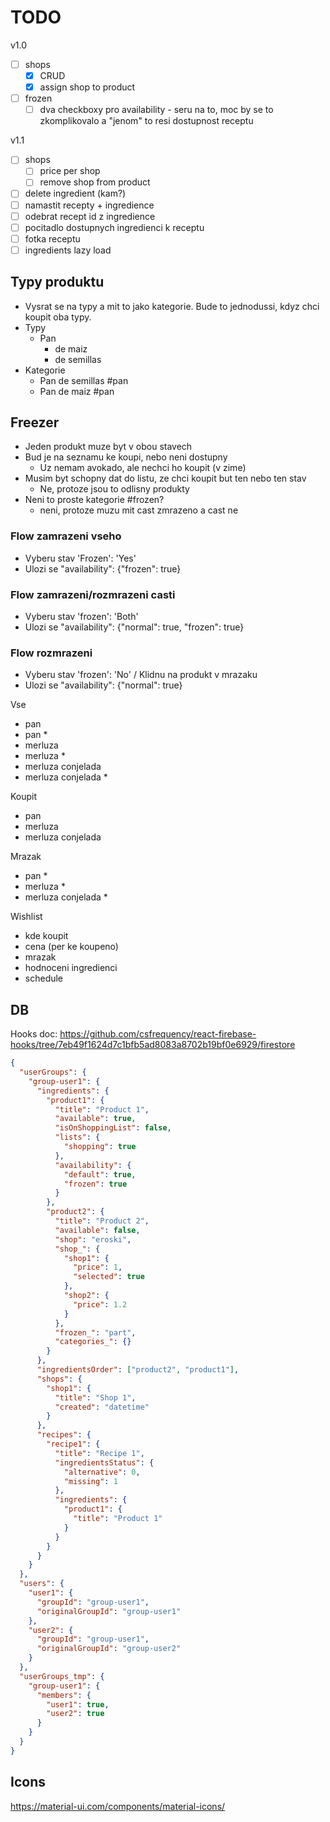 # TODO

v1.0

- [ ] shops
  - [x] CRUD
  - [x] assign shop to product
- [ ] frozen
  - [ ] dva checkboxy pro availability - seru na to, moc by se to zkomplikovalo a "jenom" to resi dostupnost receptu

v1.1

- [ ] shops
  - [ ] price per shop
  - [ ] remove shop from product
- [ ] delete ingredient (kam?)
- [ ] namastit recepty + ingredience
- [ ] odebrat recept id z ingredience
- [ ] pocitadlo dostupnych ingredienci k receptu
- [ ] fotka receptu
- [ ] ingredients lazy load

## Typy produktu

- Vysrat se na typy a mit to jako kategorie. Bude to jednodussi, kdyz chci koupit oba typy.
- Typy
  - Pan
    - de maiz
    - de semillas
- Kategorie
  - Pan de semillas #pan
  - Pan de maiz #pan

## Freezer

- Jeden produkt muze byt v obou stavech
- Bud je na seznamu ke koupi, nebo neni dostupny
  - Uz nemam avokado, ale nechci ho koupit (v zime)
- Musim byt schopny dat do listu, ze chci koupit but ten nebo ten stav
  - Ne, protoze jsou to odlisny produkty
- Neni to proste kategorie #frozen?
  - neni, protoze muzu mit cast zmrazeno a cast ne

### Flow zamrazeni vseho

- Vyberu stav 'Frozen': 'Yes'
- Ulozi se "availability": {"frozen": true}

### Flow zamrazeni/rozmrazeni casti

- Vyberu stav 'frozen': 'Both'
- Ulozi se "availability": {"normal": true, "frozen": true}

### Flow rozmrazeni

- Vyberu stav 'frozen': 'No' / Klidnu na produkt v mrazaku
- Ulozi se "availability": {"normal": true}

Vse

- pan
- pan \*
- merluza
- merluza \*
- merluza conjelada
- merluza conjelada \*

Koupit

- pan
- merluza
- merluza conjelada

Mrazak

- pan \*
- merluza \*
- merluza conjelada \*

Wishlist

- kde koupit
- cena (per ke koupeno)
- mrazak
- hodnoceni ingredienci
- schedule

## DB

Hooks doc: https://github.com/csfrequency/react-firebase-hooks/tree/7eb49f1624d7c1bfb5ad8083a8702b19bf0e6929/firestore

```json
{
  "userGroups": {
    "group-user1": {
      "ingredients": {
        "product1": {
          "title": "Product 1",
          "available": true,
          "isOnShoppingList": false,
          "lists": {
            "shopping": true
          },
          "availability": {
            "default": true,
            "frozen": true
          }
        },
        "product2": {
          "title": "Product 2",
          "available": false,
          "shop": "eroski",
          "shop_": {
            "shop1": {
              "price": 1,
              "selected": true
            },
            "shop2": {
              "price": 1.2
            }
          },
          "frozen_": "part",
          "categories_": {}
        }
      },
      "ingredientsOrder": ["product2", "product1"],
      "shops": {
        "shop1": {
          "title": "Shop 1",
          "created": "datetime"
        }
      },
      "recipes": {
        "recipe1": {
          "title": "Recipe 1",
          "ingredientsStatus": {
            "alternative": 0,
            "missing": 1
          },
          "ingredients": {
            "product1": {
              "title": "Product 1"
            }
          }
        }
      }
    }
  },
  "users": {
    "user1": {
      "groupId": "group-user1",
      "originalGroupId": "group-user1"
    },
    "user2": {
      "groupId": "group-user1",
      "originalGroupId": "group-user2"
    }
  },
  "userGroups_tmp": {
    "group-user1": {
      "members": {
        "user1": true,
        "user2": true
      }
    }
  }
}
```

## Icons

https://material-ui.com/components/material-icons/
